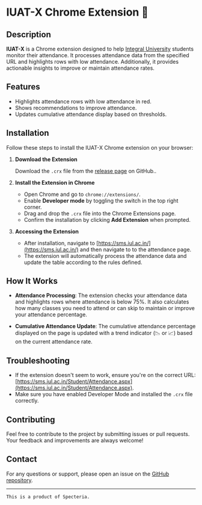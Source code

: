 # IUAT-X Chrome Extension 🚀

## Description

**IUAT-X** is a Chrome extension designed to help [Integral University](iul.ac.in) students monitor their attendance. It processes attendance data from the specified URL and highlights rows with low attendance. Additionally, it provides actionable insights to improve or maintain attendance rates.

## Features

- Highlights attendance rows with low attendance in red.
- Shows recommendations to improve attendance.
- Updates cumulative attendance display based on thresholds.

## Installation

Follow these steps to install the IUAT-X Chrome extension on your browser:

1. **Download the Extension**

   Download the `.crx` file from the [release page](https://github.com/H-BlaZe/iuat-x/releases/) on GitHub..

2. **Install the Extension in Chrome**

   - Open Chrome and go to `chrome://extensions/`.
   - Enable **Developer mode** by toggling the switch in the top right corner.
   - Drag and drop the `.crx` file into the Chrome Extensions page.
   - Confirm the installation by clicking **Add Extension** when prompted.

3. **Accessing the Extension**

   - After installation, navigate to [https://sms.iul.ac.in/](https://sms.iul.ac.in/) and then navigate to to the attendance page.
   - The extension will automatically process the attendance data and update the table according to the rules defined.

## How It Works

- **Attendance Processing**: The extension checks your attendance data and highlights rows where attendance is below 75%. It also calculates how many classes you need to attend or can skip to maintain or improve your attendance percentage.

- **Cumulative Attendance Update**: The cumulative attendance percentage displayed on the page is updated with a trend indicator (📉 or 📈) based on the current attendance rate.

## Troubleshooting

- If the extension doesn't seem to work, ensure you're on the correct URL: [https://sms.iul.ac.in/Student/Attendance.aspx](https://sms.iul.ac.in/Student/Attendance.aspx).
- Make sure you have enabled Developer Mode and installed the `.crx` file correctly.

## Contributing

Feel free to contribute to the project by submitting issues or pull requests. Your feedback and improvements are always welcome!

## Contact

For any questions or support, please open an issue on the [GitHub repository](https://github.com/H-BlaZe/IUAT-X/issues).

---

`This is a product of Specteria.`

